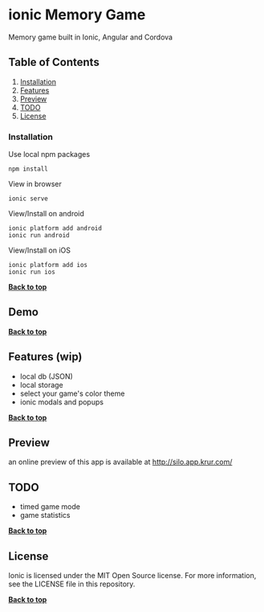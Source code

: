 # ionic Memory Game

Memory game built in Ionic, Angular and Cordova

## Table of Contents

1. [Installation](#installation)
2. [Features](#features)
3. [Preview](#preview)
4. [TODO](#todo)
5. [License](#license)


### Installation
Use local npm packages

```
npm install
```

View in browser

```
ionic serve
```

View/Install on android

```
ionic platform add android
ionic run android
```

View/Install on iOS

```
ionic platform add ios
ionic run ios
```
**[Back to top](#table-of-contents)**


## Demo

**[Back to top](#table-of-contents)**

## Features (wip)
* local db (JSON)
* local storage
* select your game's color theme
* ionic modals and popups

**[Back to top](#table-of-contents)**

## Preview
an online preview of this app is available at http://silo.app.krur.com/

## TODO
* timed game mode
* game statistics

**[Back to top](#table-of-contents)**

## License

Ionic is licensed under the MIT Open Source license. For more information, see the LICENSE file in this repository.

**[Back to top](#table-of-contents)**








